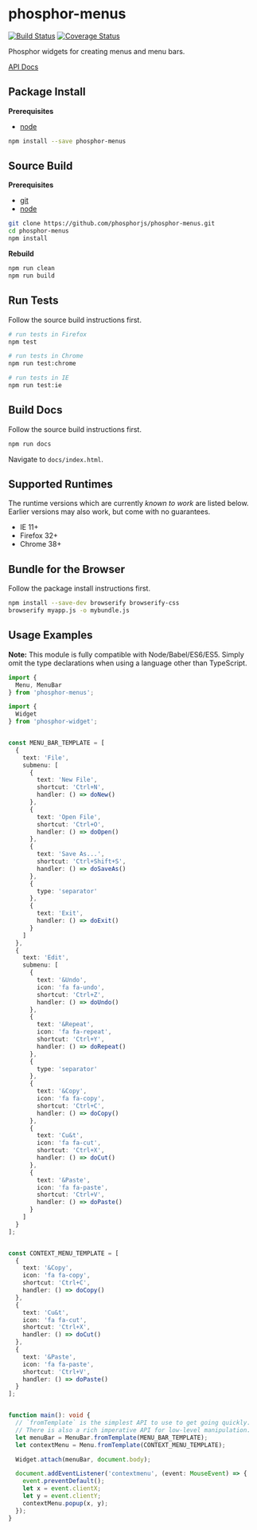 phosphor-menus
==============

[![Build Status](https://travis-ci.org/phosphorjs/phosphor-menus.svg)](https://travis-ci.org/phosphorjs/phosphor-menus?branch=master)
[![Coverage Status](https://coveralls.io/repos/phosphorjs/phosphor-menus/badge.svg?branch=master&service=github)](https://coveralls.io/github/phosphorjs/phosphor-menus?branch=master)

Phosphor widgets for creating menus and menu bars.

[API Docs](http://phosphorjs.github.io/phosphor-menus/api/)


Package Install
---------------

**Prerequisites**
- [node](http://nodejs.org/)

```bash
npm install --save phosphor-menus
```


Source Build
------------

**Prerequisites**
- [git](http://git-scm.com/)
- [node](http://nodejs.org/)

```bash
git clone https://github.com/phosphorjs/phosphor-menus.git
cd phosphor-menus
npm install
```

**Rebuild**
```bash
npm run clean
npm run build
```


Run Tests
---------

Follow the source build instructions first.

```bash
# run tests in Firefox
npm test

# run tests in Chrome
npm run test:chrome

# run tests in IE
npm run test:ie
```


Build Docs
----------

Follow the source build instructions first.

```bash
npm run docs
```

Navigate to `docs/index.html`.


Supported Runtimes
------------------

The runtime versions which are currently *known to work* are listed below.
Earlier versions may also work, but come with no guarantees.

- IE 11+
- Firefox 32+
- Chrome 38+


Bundle for the Browser
----------------------

Follow the package install instructions first.

```bash
npm install --save-dev browserify browserify-css
browserify myapp.js -o mybundle.js
```


Usage Examples
--------------

**Note:** This module is fully compatible with Node/Babel/ES6/ES5. Simply
omit the type declarations when using a language other than TypeScript.

```typescript
import {
  Menu, MenuBar
} from 'phosphor-menus';

import {
  Widget
} from 'phosphor-widget';


const MENU_BAR_TEMPLATE = [
  {
    text: 'File',
    submenu: [
      {
        text: 'New File',
        shortcut: 'Ctrl+N',
        handler: () => doNew()
      },
      {
        text: 'Open File',
        shortcut: 'Ctrl+O',
        handler: () => doOpen()
      },
      {
        text: 'Save As...',
        shortcut: 'Ctrl+Shift+S',
        handler: () => doSaveAs()
      },
      {
        type: 'separator'
      },
      {
        text: 'Exit',
        handler: () => doExit()
      }
    ]
  },
  {
    text: 'Edit',
    submenu: [
      {
        text: '&Undo',
        icon: 'fa fa-undo',
        shortcut: 'Ctrl+Z',
        handler: () => doUndo()
      },
      {
        text: '&Repeat',
        icon: 'fa fa-repeat',
        shortcut: 'Ctrl+Y',
        handler: () => doRepeat()
      },
      {
        type: 'separator'
      },
      {
        text: '&Copy',
        icon: 'fa fa-copy',
        shortcut: 'Ctrl+C',
        handler: () => doCopy()
      },
      {
        text: 'Cu&t',
        icon: 'fa fa-cut',
        shortcut: 'Ctrl+X',
        handler: () => doCut()
      },
      {
        text: '&Paste',
        icon: 'fa fa-paste',
        shortcut: 'Ctrl+V',
        handler: () => doPaste()
      }
    ]
  }
];


const CONTEXT_MENU_TEMPLATE = [
  {
    text: '&Copy',
    icon: 'fa fa-copy',
    shortcut: 'Ctrl+C',
    handler: () => doCopy()
  },
  {
    text: 'Cu&t',
    icon: 'fa fa-cut',
    shortcut: 'Ctrl+X',
    handler: () => doCut()
  },
  {
    text: '&Paste',
    icon: 'fa fa-paste',
    shortcut: 'Ctrl+V',
    handler: () => doPaste()
  }
];


function main(): void {
  // `fromTemplate` is the simplest API to use to get going quickly.
  // There is also a rich imperative API for low-level manipulation.
  let menuBar = MenuBar.fromTemplate(MENU_BAR_TEMPLATE);
  let contextMenu = Menu.fromTemplate(CONTEXT_MENU_TEMPLATE);

  Widget.attach(menuBar, document.body);

  document.addEventListener('contextmenu', (event: MouseEvent) => {
    event.preventDefault();
    let x = event.clientX;
    let y = event.clientY;
    contextMenu.popup(x, y);
  });
}
```
